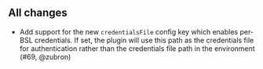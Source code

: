 ## All changes

- Add support for the new `credentialsFile` config key which enables per-BSL credentials. If set, the plugin will use this path as the credentials file for authentication rather than the credentials file path in the environment (#69, @zubron)
